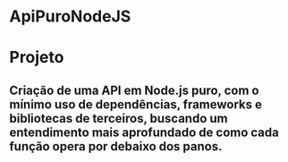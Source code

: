 # ApiPuroNodeJS
# Projeto

## Criação de uma API em Node.js puro, com o mínimo uso de dependências, frameworks e bibliotecas de terceiros, buscando um entendimento mais aprofundado de como cada função opera por debaixo dos panos.